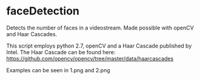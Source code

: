 # faceDetection
Detects the number of faces in a videostream. Made possible with openCV and Haar Cascades.

This script employs python 2.7, openCV and a Haar Cascade published by Intel.
The Haar Cascade can be found here: https://github.com/opencv/opencv/tree/master/data/haarcascades

Examples can be seen in 1.png and 2.png
